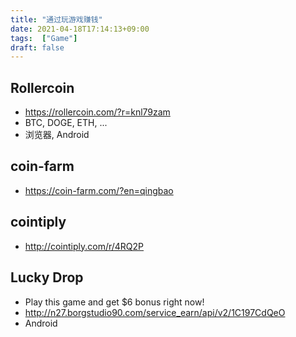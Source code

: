 ```yaml
---
title: "通过玩游戏赚钱"
date: 2021-04-18T17:14:13+09:00
tags:  ["Game"]
draft: false
---
```


## Rollercoin
- https://rollercoin.com/?r=knl79zam
- BTC, DOGE, ETH, ...
- 浏览器, Android

## coin-farm
- https://coin-farm.com/?en=qingbao

## cointiply
- http://cointiply.com/r/4RQ2P

##  Lucky Drop
- Play this game and get $6 bonus right now!
- http://n27.borgstudio90.com/service_earn/api/v2/1C197CdQeO
- Android

